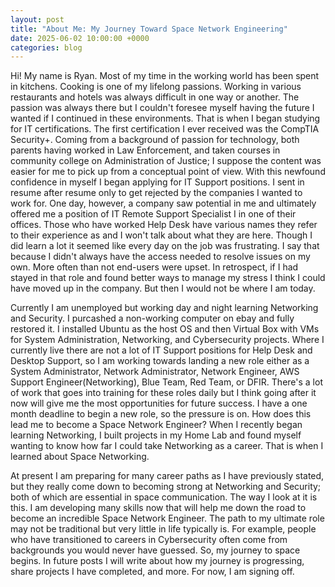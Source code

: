```yaml
---
layout: post
title: "About Me: My Journey Toward Space Network Engineering"
date: 2025-06-02 10:00:00 +0000
categories: blog
---
```


Hi! My name is Ryan. Most of my time in the working world has been spent in kitchens. Cooking is one of my lifelong passions. 
Working in various restaurants and hotels was always difficult in one way or another. The passion was always there but I couldn't
foresee myself having the future I wanted if I continued in these environments. That is when I began studying for IT certifications.
The first certification I ever received was the CompTIA Security+. Coming from a background of passion for technology, both parents
having worked in Law Enforcement, and taken courses in community college on Administration of Justice; I suppose the content was easier
for me to pick up from a conceptual point of view. With this newfound confidence in myself I began applying for IT Support positions. I
sent in resume after resume only to get rejected by the companies I wanted to work for. One day, however, a company saw potential in me
and ultimately offered me a position of IT Remote Support Specialist I in one of their offices. Those who have worked Help Desk have various
names they refer to their experience as and I won't talk about what they are here. Though I did learn a lot it seemed like every day on the job
was frustrating. I say that because I didn't always have the access needed to resolve issues on my own. More often than not end-users were
upset. In retrospect, if I had stayed in that role and found better ways to manage my stress I think I could have moved up in the company.
But then I would not be where I am today. 

Currently I am unemployed but working day and night learning Networking and Security. I purcashed a non-working computer on ebay and fully restored it.
I installed Ubuntu as the host OS and then Virtual Box with VMs for System Administration, Networking, and Cybersecurity projects. Where I currently live there
are not a lot of IT Support positions for Help Desk and Desktop Support, so I am working towards landing a new role either as a System Administrator, Network Administrator,
Network Engineer, AWS Support Engineer(Networking), Blue Team, Red Team, or DFIR. There's a lot of work that goes into training for these roles daily but I think going after
it now will give me the most opportunities for future success. I have a one month deadline to begin a new role, so the pressure is on. How does this lead me to become a Space
Network Engineer? When I recently began learning Networking, I built projects in my Home Lab and found myself wanting to know how far I could take Networking as a career. That
is when I learned about Space Networking. 

At present I am preparing for many career paths as I have previously stated, but they really come down to becoming strong at Networking and Security; both of which are essential
in space communication. The way I look at it is this. I am developing many skills now that will help me down the road to become an incredible Space Network Engineer. The path
to my ultimate role may not be traditional but very little in life typically is. For example, people who have transitioned to careers in Cybersecurity often come from backgrounds
you would never have guessed. So, my journey to space begins. In future posts I will write about how my journey is progressing, share projects I have completed, and more.
For now, I am signing off.
